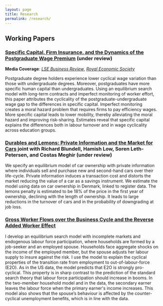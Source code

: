 ```yaml
---
layout: page
title: Research
permalink: /research/
---
```




## Working Papers

### [Specific Capital, Firm Insurance, and the Dynamics of the Postgraduate Wage Premium](https://drive.google.com/open?id=0B-yAdp5D_qlrLS12SURsTjFJdEU) (under review)

**Media Coverage**: [_LSE Business Review_](http://blogs.lse.ac.uk/businessreview/2018/06/13/a-postgraduate-degree-protects-you-against-the-business-cycle/), [_Royal Economic Society_](http://www.res.org.uk/details/mediabrief/10938521/A-POSTGRADUATE-DEGREE-PROTECTS-YOU-AGAINST-THE-BUSINESS-CYCLE-US-evidence.html)

Postgraduate degree holders experience lower cyclical wage variation than those with undergraduate degrees. Moreover, postgraduates have more specific human capital than undergraduates. Using an equilibrium search model with long-term contracts and imperfect monitoring of worker effort, this paper attributes the cyclicality of the postgraduate-undergraduate wage gap to the differences in specific capital. Imperfect monitoring creates a moral hazard problem that requires firms to pay efficiency wages. More specific capital leads to lower mobility, thereby alleviating the moral hazard and improving risk-sharing. Estimates reveal that specific capital explains the differences both in labour turnover and in wage cyclicality across education groups. 



### [Durables and Lemons: Private Information and the Market for Cars](https://drive.google.com/open?id=0B-yAdp5D_qlrVndMVFg0SlU3dEk) joint with Richard Blundell, Hamish Low, Soren Leth-Petersen, and Costas Meghir (under review)

We specify an equilibrium model of car ownership with private information where individuals sell and purchase new and second-hand cars over their life-cycle. Private information induces a transaction cost and distorts the market reducing the value of a car as a savings instrument. We estimate the model using data on car ownership in Denmark, linked to register data. The lemons penalty is estimated to be 18% of the price in the first year of ownership, declining with the length of ownership. It leads to large reductions in the turnover of cars and in the probability of downgrading at job loss.



### [Gross Worker Flows over the Business Cycle and the Reverse Added Worker Effect](https://drive.google.com/open?id=0B-yAdp5D_qlrdGc3Tl94VFB5WjA)

I develop an equilibrium search model with incomplete markets and endogenous labour force participation, where households are formed by a job-seeker and an employed spouse. Households face aggregate shocks on the income of the employed member, but the spouse adjusts her labour supply to insure against the risk. I use the model to explain the cyclical properties of the transition rate from employment to out-of-labour-force (E2O). As in the US data, the model predicts that E2O is strongly pro-cyclical. This property is in sharp contrast to the prediction of the standard search theory that labour force participation should increase in booms. In the two-member household model and in the data, the secondary earner leaves the labour force when the primary earner's income increases. This model also shows that the spouse’s behaviour is affected by the counter-cyclical unemployment benefits, which is in line with the data.

